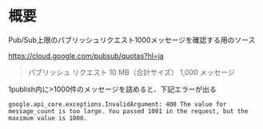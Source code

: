 # 概要

Pub/Sub上限のパブリッシュリクエスト1000メッセージを確認する用のソース

https://cloud.google.com/pubsub/quotas?hl=ja

>パブリッシュ リクエスト
>10 MB（合計サイズ）
>1,000 メッセージ

1publish内に>1000件のメッセージを詰めると、下記エラーが出る

```
google.api_core.exceptions.InvalidArgument: 400 The value for message_count is too large. You passed 1001 in the request, but the maximum value is 1000.
```
